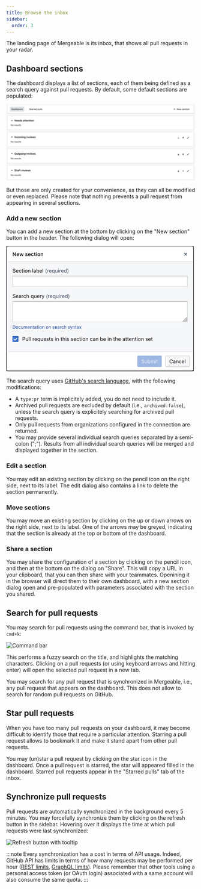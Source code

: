 ```yaml
---
title: Browse the inbox
sidebar:
  order: 3
---
```


The landing page of Mergeable is its inbox, that shows all pull requests in your radar.

## Dashboard sections

The dashboard displays a list of sections, each of them being defined as a search query against pull requests.
By default, some default sections are populated:

![Dashboard sections](../../../assets/screenshots/dashboard-empty.png)

But those are only created for your convenience, as they can all be modified or even replaced.
Please note that nothing prevents a pull request from appearing in several sections.

### Add a new section

You can add a new section at the bottom by clicking on the "New section" button in the header.
The following dialog will open:

![New section dialog](../../../assets/screenshots/new-section.png)

The search query uses [GitHub's search language](https://docs.github.com/en/search-github/searching-on-github/searching-issues-and-pull-requests), with the following modifications:

* A `type:pr` term is implicitely added, you do not need to include it.
* Archived pull requests are excluded by default (i.e., `archived:false`), unless the search query is explicitely searching for archived pull requests.
* Only pull requests from organizations configured in the connection are returned.
* You may provide several individual search queries separated by a semi-colon (";").
Results from all individual search queries will be merged and displayed together in the section.

### Edit a section

You may edit an existing section by clicking on the pencil icon on the right side, next to its label.
The edit dialog also contains a link to delete the section permanently.

### Move sections

You may move an existing section by clicking on the up or down arrows on the right side, next to its label.
One of the arrows may be greyed, indicating that the section is already at the top or bottom of the dashboard.

### Share a section

You may share the configuration of a section by clicking on the pencil icon, and then at the bottom on the dialog on "Share".
This will copy a URL in your clipboard, that you can then share with your teammates.
Openining it in the browser will direct them to their own dashboard, with a new section dialog open and pre-populated with parameters associated with the section you shared.

## Search for pull requests

You may search for pull requests using the command bar, that is invoked by <code>cmd+k</code>:

![Command bar](../../../assets/screenshots/search-pulls.png)

This performs a fuzzy search on the title, and highlights the matching characters.
Clicking on a pull requests (or using keyboard arrows and hitting enter) will open the selected pull request in a new tab.

You may search for any pull request that is synchronized in Mergeable, i.e., any pull request that appears on the dashboard.
This does not allow to search for random pull requests on GitHub.

## Star pull requests

When you have too many pull requests on your dashboard, it may become difficult to identify those that require a particular attention.
Starring a pull request allows to bookmark it and make it stand apart from other pull requests.

You may (un)star a pull request by clicking on the star icon in the dashboard.
Once a pull request is starred, the star will appeared filled in the dashboard.
Starred pull requests appear in the "Starred pulls" tab of the inbox.

## Synchronize pull requests

Pull requests are automatically synchronized in the background every 5 minutes.
You may forcefully synchronize them by clicking on the refresh button in the sidebar.
Hovering over it displays the time at which pull requests were last synchronized:

![Refresh button with tooltip](../../../assets/screenshots/refresh-button.png)

:::note
Every synchronization has a cost in terms of API usage.
Indeed, GitHub API has limits in terms of how many requests may be performed per hour ([REST limits](https://docs.github.com/en/rest/using-the-rest-api/rate-limits-for-the-rest-api), [GraphQL limits](https://docs.github.com/en/graphql/overview/rate-limits-and-node-limits-for-the-graphql-api)).
Please remember that other tools using a personal access token (or OAuth login) associated with a same account will also consume the same quota.
:::